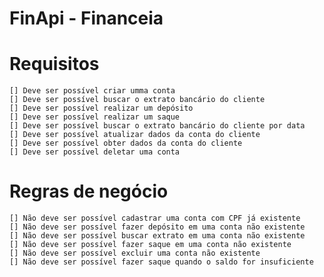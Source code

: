 # FinApi - Financeia

# Requisitos
    [] Deve ser possível criar umma conta 
    [] Deve ser possível buscar o extrato bancário do cliente
    [] Deve ser possível realizar um depósito
    [] Deve ser possível realizar um saque
    [] Deve ser possível buscar o extrato bancário do cliente por data
    [] Deve ser possível atualizar dados da conta do cliente
    [] Deve ser possível obter dados da conta do cliente
    [] Deve ser possível deletar uma conta

# Regras de negócio
    [] Não deve ser possível cadastrar uma conta com CPF já existente
    [] Não deve ser possível fazer depósito em uma conta não existente
    [] Não deve ser possível buscar extrato em uma conta não existente
    [] Não deve ser possível fazer saque em uma conta não existente
    [] Não deve ser possível excluir uma conta não existente
    [] Não deve ser possível fazer saque quando o saldo for insuficiente